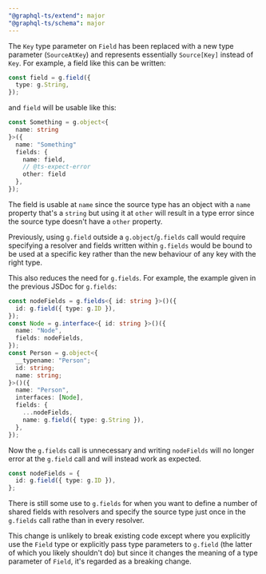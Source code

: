 ```yaml
---
"@graphql-ts/extend": major
"@graphql-ts/schema": major
---
```


The `Key` type parameter on `Field` has been replaced with a new type parameter (`SourceAtKey`) and represents essentially `Source[Key]` instead of `Key`. For example, a field like this can be written:

```ts
const field = g.field({
  type: g.String,
});
```

and `field` will be usable like this:

```ts
const Something = g.object<{
  name: string
}>({
  name: "Something"
  fields: {
    name: field,
    // @ts-expect-error
    other: field
  },
});
```

The field is usable at `name` since the source type has an object with a `name` property that's a `string` but using it at `other` will result in a type error since the source type doesn't have a `other` property.

Previously, using `g.field` outside a `g.object`/`g.fields` call would require specifying a resolver and fields written within `g.fields` would be bound to be used at a specific key rather than the new behaviour of any key with the right type.

This also reduces the need for `g.fields`. For example, the example given in the previous JSDoc for `g.fields`:

```ts
const nodeFields = g.fields<{ id: string }>()({
  id: g.field({ type: g.ID }),
});
const Node = g.interface<{ id: string }>()({
  name: "Node",
  fields: nodeFields,
});
const Person = g.object<{
  __typename: "Person";
  id: string;
  name: string;
}>()({
  name: "Person",
  interfaces: [Node],
  fields: {
    ...nodeFields,
    name: g.field({ type: g.String }),
  },
});
```

Now the `g.fields` call is unnecessary and writing `nodeFields` will no longer error at the `g.field` call and will instead work as expected.

```ts
const nodeFields = {
  id: g.field({ type: g.ID }),
};
```

There is still some use to `g.fields` for when you want to define a number of shared fields with resolvers and specify the source type just once in the `g.fields` call rathe than in every resolver.

This change is unlikely to break existing code except where you explicitly use the `Field` type or explicitly pass type parameters to `g.field` (the latter of which you likely shouldn't do) but since it changes the meaning of a type parameter of `Field`, it's regarded as a breaking change.
